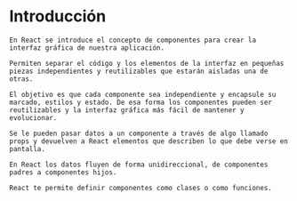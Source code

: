 # Introducción
    En React se introduce el concepto de componentes para crear la interfaz gráfica de nuestra aplicación.

    Permiten separar el código y los elementos de la interfaz en pequeñas piezas independientes y reutilizables que estarán aisladas una de otras.

    El objetivo es que cada componente sea independiente y encapsule su marcado, estilos y estado. De esa forma los componentes pueden ser reutilizables y la interfaz gráfica más fácil de mantener y evolucionar.

    Se le pueden pasar datos a un componente a través de algo llamado props y devuelven a React elementos que describen lo que debe verse en pantalla.

    En React los datos fluyen de forma unidireccional, de componentes padres a componentes hijos.

    React te permite definir componentes como clases o como funciones.



